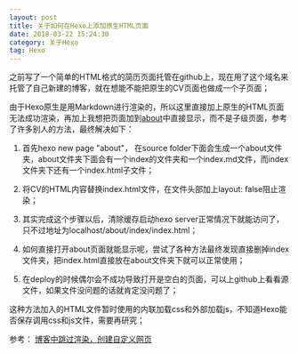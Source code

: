```yaml
---
layout: post
title: 关于如何在Hexo上添加原生HTML页面
date: 2018-03-22 15:24:30
category: 关于Hexo
tag: Hexo
---
```


之前写了一个简单的HTML格式的简历页面托管在github上，现在用了这个域名来托管了自己新建的博客，就在想能不能把原生的CV页面也做成一个子页面；

<!--more-->

由于Hexo原生是用Markdown进行渲染的，所以这里直接加上原生的HTML页面无法成功渲染，再加上我想把页面加到[about](https://tailsxky.github.io/about/)中直接显示，而不是子级页面，参考了许多别人的方法，最终解决如下：

1. 首先hexo new page "about"， 在source folder下面会生成一个about文件夹，about文件夹下面会有一个index的文件夹和一个index.md文件，而index文件夹下还有一个index.html子文件；

2. 将CV的HTML内容替换index.html文件，在文件头部加上layout: false阻止渲染；

3. 其实完成这个步骤以后，清除缓存启动hexo server正常情况下就能访问了，只不过地址为localhost/about/index/index.html；

4. 如何直接打开about页面就能显示呢，尝试了各种方法最终发现直接删掉index文件夹，把index.html直接放在about文件夹下就可以正常使用；

5. 在deploy的时候偶尔会不成功导致打开是空白的页面，可以上github上看看源文件，如果文件没问题的话就肯定没问题了；

这种方法加入的HTML文件暂时使用的内联加载css和外部加载js，不知道Hexo能否保存调用css和js文件，需要再研究；

参考： [博客中跳过渲染，创建自定义网页](https://login926.xyz/%e5%9c%a8-hexo-%e5%8d%9a%e5%ae%a2%e4%b8%ad%e8%b7%b3%e8%bf%87%e6%b8%b2%e6%9f%93%ef%bc%8c%e5%88%9b%e5%bb%ba%e8%87%aa%e5%ae%9a%e4%b9%89%e7%bd%91%e9%a1%b5)
